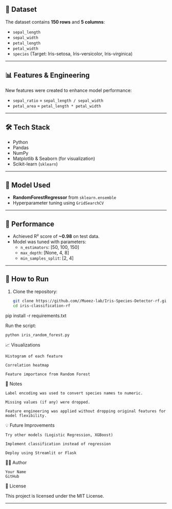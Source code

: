 ## 📁 Dataset

The dataset contains **150 rows** and **5 columns**:

- `sepal_length`
- `sepal_width`
- `petal_length`
- `petal_width`
- `species` (Target: Iris-setosa, Iris-versicolor, Iris-virginica)

---

## 📊 Features & Engineering

New features were created to enhance model performance:

- `sepal_ratio` = `sepal_length / sepal_width`
- `petal_area` = `petal_length * petal_width`

---

## 🛠️ Tech Stack

- Python
- Pandas
- NumPy
- Matplotlib & Seaborn (for visualization)
- Scikit-learn (`sklearn`)

---

## 🚀 Model Used

- **RandomForestRegressor** from `sklearn.ensemble`
- Hyperparameter tuning using `GridSearchCV`

---

## 🧪 Performance

- Achieved R² score of **~0.98** on test data.
- Model was tuned with parameters:
  - `n_estimators`: [50, 100, 150]
  - `max_depth`: [None, 4, 8]
  - `min_samples_split`: [2, 4]

---

## 📂 How to Run

1. Clone the repository:
   ```bash
   git clone https://github.com//Mueez-lab/Iris-Species-Detector-rf.git
   cd iris-classification-rf

pip install -r requirements.txt

Run the script:

    python iris_random_forest.py

📈 Visualizations

    Histogram of each feature

    Correlation heatmap

    Feature importance from Random Forest

📌 Notes

    Label encoding was used to convert species names to numeric.

    Missing values (if any) were dropped.

    Feature engineering was applied without dropping original features for model flexibility.

💡 Future Improvements

    Try other models (Logistic Regression, XGBoost)

    Implement classification instead of regression

    Deploy using Streamlit or Flask

👨‍💻 Author

    Your Name
    GitHub

📜 License

This project is licensed under the MIT License.


---
